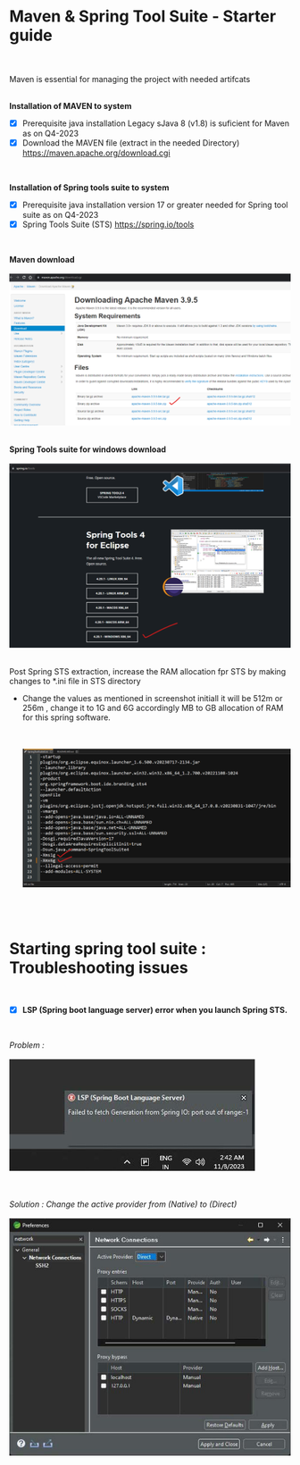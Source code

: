 # Maven & Spring Tool Suite - Starter guide

</br>
</br>
Maven is essential for managing the project with needed artifcats 
</br>
</br>

**Installation of MAVEN to system**

- [X] Prerequisite java installation Legacy sJava 8 (v1.8) is suficient for Maven as on Q4-2023 
- [X] Download the MAVEN file (extract in the needed Directory) https://maven.apache.org/download.cgi

</br>

**Installation of Spring tools suite to system**

- [X] Prerequisite java installation version 17 or greater needed for Spring tool suite as on Q4-2023 
- [X] Spring Tools Suite (STS) https://spring.io/tools

</br>

**Maven download**
   </br>
   </br>
    <img src="./files/1-maven.png" >
   </br>
   </br>
   
**Spring Tools suite for windows download**
   </br>
   </br>
    <img src="./files/2-sts.png" >
   </br>
   </br>
   
Post Spring STS extraction, increase the RAM allocation fpr STS by making changes to *.ini file in STS directory

- Change the values as mentioned in screenshot initiall it will be 512m or 256m , change it to 1G and 6G accordingly MB to GB allocation of RAM for this spring software.

   </br>
   </br>
    <img src="./files/3-sts.png" >
   </br>
   </br>
   </br>
   </br>
   
# Starting spring tool suite : Troubleshooting issues

</br>

- [x] **LSP (Spring boot language server) error when you launch Spring STS.**
  
   </br>
   
*Problem :*
   </br>
   </br>
    <img src="./files/sts_error_1.jpg" >
   </br>
   </br>
   </br>
      
*Solution : Change the active provider from (Native) to (Direct)*
   </br>
   </br>
    <img src="./files/sts_error_fix.jpg" >
   </br>
   </br>
